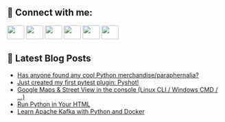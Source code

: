## 🔎 Connect with me:
[<img height="32" width="40" src="https://cdn.jsdelivr.net/npm/simple-icons@v5/icons/telegram.svg" />](https://t.me/bullbesh)
[<img height="32" width="40" src="https://cdn.jsdelivr.net/npm/simple-icons@v5/icons/vk.svg" />](https://vk.com/bullbesh)
[<img height="32" width="40" src="https://cdn.jsdelivr.net/npm/simple-icons@v5/icons/twitter.svg" />](https://twitter.com/bullbesh1)
[<img height="32" width="40" src="https://cdn.jsdelivr.net/npm/simple-icons@v5/icons/instagram.svg" />](https://www.instagram.com/bullbesh)
[<img height="32" width="40" src="https://cdn.jsdelivr.net/npm/simple-icons@v5/icons/reddit.svg" />](https://www.reddit.com/user/bullbesh)
[<img height="32" width="40" src="https://cdn.jsdelivr.net/npm/simple-icons@v5/icons/youtube.svg" />](https://www.youtube.com/channel/UCtfjRs6uzgq5mfm8S06WTcg)

## 📕 Latest Blog Posts
<!-- BLOG-POST-LIST:START -->
- [Has anyone found any cool Python merchandise/paraphernalia?](https://www.reddit.com/r/Python/comments/ufi3s9/has_anyone_found_any_cool_python/)
- [Just created my first pytest plugin: Pyshot!](https://www.reddit.com/r/Python/comments/ufhzso/just_created_my_first_pytest_plugin_pyshot/)
- [Google Maps &amp; Street View in the console &lpar;Linux CLI / Windows CMD / ...&rpar;](https://www.reddit.com/r/Python/comments/ufhtm6/google_maps_street_view_in_the_console_linux_cli/)
- [Run Python in Your HTML](https://www.reddit.com/r/Python/comments/ufht2l/run_python_in_your_html/)
- [Learn Apache Kafka with Python and Docker](https://www.reddit.com/r/Python/comments/ufgkwv/learn_apache_kafka_with_python_and_docker/)
<!-- BLOG-POST-LIST:END -->
